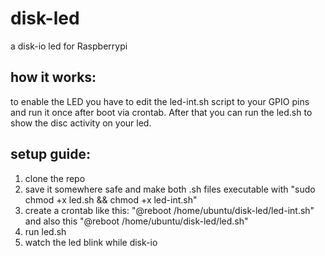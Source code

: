 # disk-led
a disk-io led for Raspberrypi
## how it works:
to enable the LED you have to edit the led-int.sh script to your GPIO pins and run it once after boot via crontab. 
After that you can run the led.sh to show the disc activity on your led.
## setup guide:
1. clone the repo
2. save it somewhere safe and make both .sh files executable with "sudo chmod +x led.sh && chmod +x led-int.sh"
3. create a crontab like this: "@reboot /home/ubuntu/disk-led/led-int.sh" and also this "@reboot /home/ubuntu/disk-led/led.sh"
4. run led.sh
5. watch the led blink while disk-io
